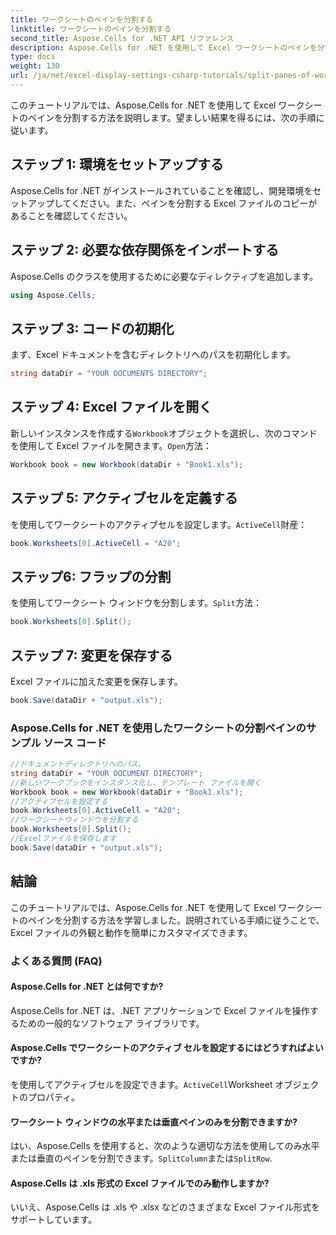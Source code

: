 ```yaml
---
title: ワークシートのペインを分割する
linktitle: ワークシートのペインを分割する
second_title: Aspose.Cells for .NET API リファレンス
description: Aspose.Cells for .NET を使用して Excel ワークシートのペインを分割するためのステップバイステップ ガイド。
type: docs
weight: 130
url: /ja/net/excel-display-settings-csharp-tutorials/split-panes-of-worksheet/
---
```

このチュートリアルでは、Aspose.Cells for .NET を使用して Excel ワークシートのペインを分割する方法を説明します。望ましい結果を得るには、次の手順に従います。

## ステップ 1: 環境をセットアップする

Aspose.Cells for .NET がインストールされていることを確認し、開発環境をセットアップしてください。また、ペインを分割する Excel ファイルのコピーがあることを確認してください。

## ステップ 2: 必要な依存関係をインポートする

Aspose.Cells のクラスを使用するために必要なディレクティブを追加します。

```csharp
using Aspose.Cells;
```

## ステップ 3: コードの初期化

まず、Excel ドキュメントを含むディレクトリへのパスを初期化します。

```csharp
string dataDir = "YOUR DOCUMENTS DIRECTORY";
```

## ステップ 4: Excel ファイルを開く

新しいインスタンスを作成する`Workbook`オブジェクトを選択し、次のコマンドを使用して Excel ファイルを開きます。`Open`方法：

```csharp
Workbook book = new Workbook(dataDir + "Book1.xls");
```

## ステップ 5: アクティブセルを定義する

を使用してワークシートのアクティブセルを設定します。`ActiveCell`財産：

```csharp
book.Worksheets[0].ActiveCell = "A20";
```

## ステップ6: フラップの分割

を使用してワークシート ウィンドウを分割します。`Split`方法：

```csharp
book.Worksheets[0].Split();
```

## ステップ 7: 変更を保存する

Excel ファイルに加えた変更を保存します。

```csharp
book.Save(dataDir + "output.xls");
```

### Aspose.Cells for .NET を使用したワークシートの分割ペインのサンプル ソース コード 

```csharp
//ドキュメントディレクトリへのパス。
string dataDir = "YOUR DOCUMENT DIRECTORY";
//新しいワークブックをインスタンス化し、テンプレート ファイルを開く
Workbook book = new Workbook(dataDir + "Book1.xls");
//アクティブセルを設定する
book.Worksheets[0].ActiveCell = "A20";
//ワークシートウィンドウを分割する
book.Worksheets[0].Split();
//Excelファイルを保存します
book.Save(dataDir + "output.xls");
```

## 結論

このチュートリアルでは、Aspose.Cells for .NET を使用して Excel ワークシートのペインを分割する方法を学習しました。説明されている手順に従うことで、Excel ファイルの外観と動作を簡単にカスタマイズできます。

### よくある質問 (FAQ)

#### Aspose.Cells for .NET とは何ですか?

Aspose.Cells for .NET は、.NET アプリケーションで Excel ファイルを操作するための一般的なソフトウェア ライブラリです。

#### Aspose.Cells でワークシートのアクティブ セルを設定するにはどうすればよいですか?

を使用してアクティブセルを設定できます。`ActiveCell`Worksheet オブジェクトのプロパティ。

#### ワークシート ウィンドウの水平または垂直ペインのみを分割できますか?

はい、Aspose.Cells を使用すると、次のような適切な方法を使用してのみ水平または垂直のペインを分割できます。`SplitColumn`または`SplitRow`.

#### Aspose.Cells は .xls 形式の Excel ファイルでのみ動作しますか?

いいえ、Aspose.Cells は .xls や .xlsx などのさまざまな Excel ファイル形式をサポートしています。